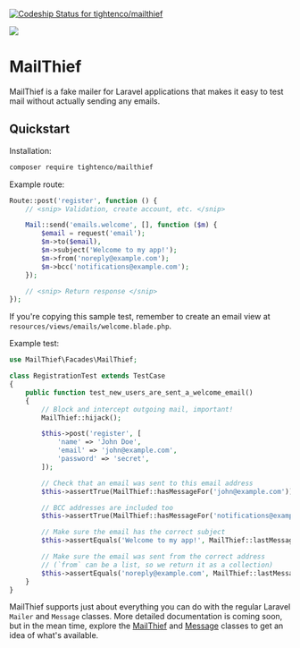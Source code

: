 [![Codeship Status for tightenco/mailthief](https://codeship.com/projects/860d2030-1ae7-0134-a954-66ed86225da0/status?branch=master)](https://codeship.com/projects/159501)

![](https://raw.githubusercontent.com/tightenco/mailthief/master/mailthief-logo.png)

# MailThief

MailThief is a fake mailer for Laravel applications that makes it easy to test mail without actually sending any emails.

## Quickstart

Installation:

```bash
composer require tightenco/mailthief
```

Example route:

```php
Route::post('register', function () {
    // <snip> Validation, create account, etc. </snip>

    Mail::send('emails.welcome', [], function ($m) {
        $email = request('email');
        $m->to($email),
        $m->subject('Welcome to my app!');
        $m->from('noreply@example.com');
        $m->bcc('notifications@example.com');
    });

    // <snip> Return response </snip>
});
```

If you're copying this sample test, remember to create an email view at `resources/views/emails/welcome.blade.php`.

Example test:

```php
use MailThief\Facades\MailThief;

class RegistrationTest extends TestCase
{
    public function test_new_users_are_sent_a_welcome_email()
    {
        // Block and intercept outgoing mail, important!
        MailThief::hijack();

        $this->post('register', [
            'name' => 'John Doe',
            'email' => 'john@example.com',
            'password' => 'secret',
        ]);

        // Check that an email was sent to this email address
        $this->assertTrue(MailThief::hasMessageFor('john@example.com'));

        // BCC addresses are included too
        $this->assertTrue(MailThief::hasMessageFor('notifications@example.com'));

        // Make sure the email has the correct subject
        $this->assertEquals('Welcome to my app!', MailThief::lastMessage()->subject);

        // Make sure the email was sent from the correct address
        // (`from` can be a list, so we return it as a collection)
        $this->assertEquals('noreply@example.com', MailThief::lastMessage()->from->first());
    }
}
```

MailThief supports just about everything you can do with the regular Laravel `Mailer` and `Message` classes. More detailed documentation is coming soon, but in the mean time, explore the [MailThief](https://github.com/tightenco/mailthief/blob/master/src/MailThief.php) and [Message](https://github.com/tightenco/mailthief/blob/master/src/Message.php) classes to get an idea of what's available.
